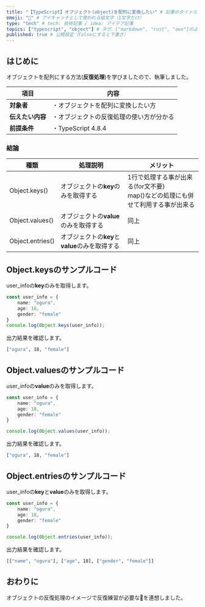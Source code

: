 ```yaml
---
title: "【TypeScript】オブジェクト(object)を配列に変換したい" # 記事のタイトル
emoji: "🤹" # アイキャッチとして使われる絵文字（1文字だけ）
type: "tech" # tech: 技術記事 / idea: アイデア記事
topics: ["typescript", "object"] # タグ。["markdown", "rust", "aws"]のように指定する
published: true # 公開設定（falseにすると下書き）
---
```

## はじめに
オブジェクトを配列にする方法(**反復処理**)を学びましたので、執筆しました。

|  項目  | 内容  |
| ---- | ---- |
|  **対象者**  |  ・オブジェクトを配列に変換したい方  |
|  **伝えたい内容**  |  ・オブジェクトの反復処理の使い方が分かる  |
|  **前提条件**  |  ・TypeScript 4.8.4 |

### 結論
|  種類  |  処理説明  |  メリット  |
| ---- | ---- | ---- |
|  Object.keys()  |  オブジェクトの**key**のみを取得する  |  1行で処理する事が出来る(for文不要)<br>map()などの処理にも併せて利用する事が出来る  |
|  Object.values()  |  オブジェクトの**value**のみを取得する  |  同上  |
|  Object.entries()  |  オブジェクトの**key**と**value**のみを取得する  |  同上  |

## Object.keysのサンプルコード
user_infoの**key**のみを取得します。
```typescript
const user_info = {
    name: "ogura",
    age: 18,
    gender: "female"
}
console.log(Object.keys(user_info));
```
出力結果を確認します。
```bash
["ogura", 18, "female"] 
```

## Object.valuesのサンプルコード
user_infoの**value**のみを取得します。
```typescript
const user_info = {
    name: "ogura",
    age: 18,
    gender: "female"
}

console.log(Object.values(user_info));
```
出力結果を確認します。
```bash
["ogura", 18, "female"] 
```
## Object.entriesのサンプルコード
user_infoの**key**と**value**のみを取得します。
```typescript
const user_info = {
    name: "ogura",
    age: 18,
    gender: "female"
}

console.log(Object.entries(user_info));
```
出力結果を確認します。
```bash
[["name", "ogura"], ["age", 18], ["gender", "female"]] 
```

## おわりに
オブジェクトの反復処理のイメージで反復練習が必要な🤹を連想しました。

